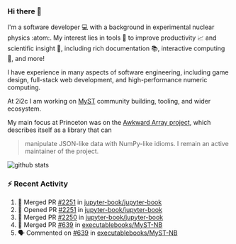 ### Hi there 👋 

I'm a software developer 💻 with a background in experimental nuclear physics :atom:. My interest lies in tools :wrench: to improve productivity :chart_with_upwards_trend: and scientific insight :telescope:, including rich documentation 📚, interactive computing 🧮, and more! 

I have experience in many aspects of software engineering, including game design, full-stack web development, and high-performance numeric computing. 

At 2i2c I am working on [MyST](https://github.com/jupyter-book/mystmd) community building, tooling, and wider ecosystem. 

My main focus at Princeton was on the [Awkward Array project](awkward-array.org/), which describes itself as a library that can 
> manipulate JSON-like data with NumPy-like idioms. I remain an active maintainer of the project. 

![github stats](https://github-readme-stats.vercel.app/api?username=agoose77&show_icons=true&hide_rank=true&hide_title=true&bg_color=30,e76445,904e95&text_color=efe3ec&icon_color=efe3ec)
<!--
**agoose77/agoose77** is a ✨ _special_ ✨ repository because its `README.md` (this file) appears on your GitHub profile.

Here are some ideas to get you started:

- 🔭 I’m currently working on ...
- 🌱 I’m currently learning ...
- 👯 I’m looking to collaborate on ...
- 🤔 I’m looking for help with ...
- 💬 Ask me about ...
- 📫 How to reach me: ...
- 😄 Pronouns: ...
- ⚡ Fun fact: ...
-->

### :zap: Recent Activity

<!--START_SECTION:activity-->
1. 🎉 Merged PR [#2251](https://github.com/jupyter-book/jupyter-book/pull/2251) in [jupyter-book/jupyter-book](https://github.com/jupyter-book/jupyter-book)
2. 💪 Opened PR [#2251](https://github.com/jupyter-book/jupyter-book/pull/2251) in [jupyter-book/jupyter-book](https://github.com/jupyter-book/jupyter-book)
3. 🎉 Merged PR [#2250](https://github.com/jupyter-book/jupyter-book/pull/2250) in [jupyter-book/jupyter-book](https://github.com/jupyter-book/jupyter-book)
4. 🎉 Merged PR [#639](https://github.com/executablebooks/MyST-NB/pull/639) in [executablebooks/MyST-NB](https://github.com/executablebooks/MyST-NB)
5. 🗣 Commented on [#639](https://github.com/executablebooks/MyST-NB/pull/639#issuecomment-2468277295) in [executablebooks/MyST-NB](https://github.com/executablebooks/MyST-NB)
<!--END_SECTION:activity-->
